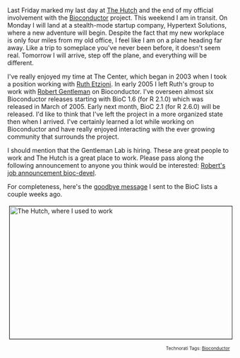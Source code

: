 Last Friday marked my last day at <a href="http://fhcrc.org/">The Hutch</a> and the end of my official involvement with the <a href="http://bioconductor.org/">Bioconductor</a> project.  This weekend I am in transit.  On Monday I will land at a stealth-mode startup company, Hypertext Solutions, where a new adventure will begin.  Despite the fact that my new workplace is only four miles from my old office, I feel like I am on a plane heading far away.  Like a trip to someplace you've never been before, it doesn't seem real.  Tomorrow I will arrive, step off the plane, and everything will be different.

I've really enjoyed my time at The Center, which began in 2003 when I took a position working with <a href="http://www.fhcrc.org/science/labs/etzioni/">Ruth Etzioni</a>.  In early 2005 I left Ruth's group to work with <a href="http://gentleman.fhcrc.org/">Robert Gentleman</a> on Bioconductor.  I've overseen almost six Bioconductor releases starting with BioC 1.6 (for R 2.1.0) which was released in March of 2005.  Early next month, BioC 2.1 (for R 2.6.0) will be released.  I'd like to think that I've left the project in a more organized state then when I arrived.  I've certainly learned a lot while working on Bioconductor and have really enjoyed interacting with the ever growing community that surrounds the project.

I should mention that the Gentleman Lab is hiring.  These are great people to work and The Hutch is a great place to work.  Please pass along the following announcement to anyone you think would be interested: <a href="https://stat.ethz.ch/pipermail/bioc-devel/2007-September/001311.html">Robert's job announcement bioc-devel</a>.

For completeness, here's the <a href="http://article.gmane.org/gmane.science.biology.informatics.conductor/14544/">goodbye message</a> I sent to the BioC lists a couple weeks ago.

<img src="/uploads/2007/09/image013.jpg" height="300" width="512" border="1" hspace="4" vspace="4" alt="The Hutch, where I used to work" title="The Hutch, where I used to work" />

<!-- technorati tags start --><p style="text-align:right;font-size:10px;">Technorati Tags: <a href="http://www.technorati.com/tag/Bioconductor" rel="tag">Bioconductor</a></p><!-- technorati tags end -->
